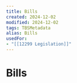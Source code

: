 ```yaml
---
title: Bills
created: 2024-12-02
modified: 2024-12-02
tags: TBSMetadata
alias: Bills
usedFor:
- "[[12299 Legislation]]"
---
```

# Bills
